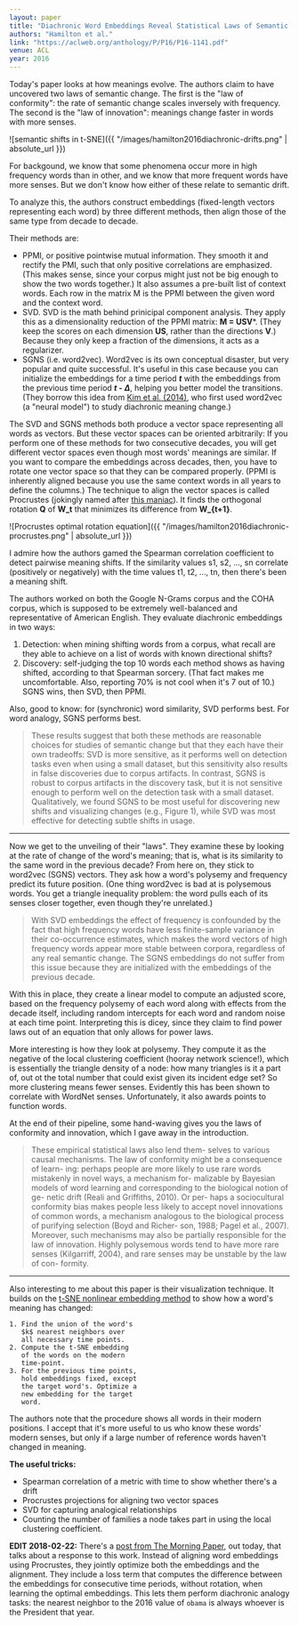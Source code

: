 ```yaml
---
layout: paper
title: "Diachronic Word Embeddings Reveal Statistical Laws of Semantic Change"
authors: "Hamilton et al."
link: "https://aclweb.org/anthology/P/P16/P16-1141.pdf"
venue: ACL
year: 2016
---
```


Today's paper looks at how meanings evolve. The authors claim to have uncovered two laws of semantic change. The first is the "law of conformity": the rate of semantic change scales inversely with frequency. The second is the "law of innovation": meanings change faster in words with more senses.

![semantic shifts in t-SNE]({{ "/images/hamilton2016diachronic-drifts.png" | absolute_url }})

<!--more-->

For backgound, we know that some phenomena occur more in high frequency words than in other, and we know that more frequent words have more senses. But we don't know how either of these relate to semantic drift.

To analyze this, the authors construct embeddings (fixed-length vectors representing each word) by three different methods, then align those of the same type from decade to decade.

Their methods are:

- PPMI, or positive pointwise mutual information. They smooth it and rectify the PMI, such that only positive correlations are emphasized. (This makes sense, since your corpus might just not be big enough to show the two words together.) It also assumes a pre-built list of context words. Each row in the matrix M is the PPMI between the given word and the context word.
- SVD. SVD is the math behind prinicipal component analysis. They apply this as a dimensionality reduction of the PPMI matrix: **M = USV***. (They keep the scores on each dimension **US**, rather than the directions **V**.) Because they only keep a fraction of the dimensions, it acts as a regularizer.
- SGNS (i.e. word2vec). Word2vec is its own conceptual disaster, but very popular and quite successful. It's useful in this case because you can initialize the embeddings for a time period __*t*__ with the embeddings from the previous time period __*t* - *∆*__, helping you better model the transitions. (They borrow this idea from [Kim et al. (2014)](https://www.aclweb.org/anthology/W14-2517), who first used word2vec (a "neural model") to study diachronic meaning change.) 

The SVD and SGNS methods both produce a vector space representing all words as vectors. But these vector spaces can be oriented arbitrarily: If you perform one of these methods for two consecutive decades, you will get different vector spaces even though most words' meanings are similar. If you want to compare the embeddings across decades, then, you have to rotate one vector space so that they can be compared properly. (PPMI is inherently aligned because you use the same context words in all years to define the columns.) The technique to align the vector spaces is called Procrustes (jokingly named after [this maniac](https://en.wikipedia.org/wiki/Procrustes)). It finds the orthogonal rotation **Q** of **W_t** that minimizes its difference from **W_{t+1}**.

![Procrustes optimal rotation equation]({{ "/images/hamilton2016diachronic-procrustes.png" | absolute_url }})

I admire how the authors gamed the Spearman correlation coefficient to detect pairwise meaning shifts. If the similarity values s1, s2, ..., sn correlate (positively or negatively) with the time values t1, t2, ..., tn, then there's been a meaning shift. 

The authors worked on both the Google N-Grams corpus and the COHA corpus, which is supposed to be extremely well-balanced and representative of American English. They evaluate diachronic embeddings in two ways:

1. Detection: when mining shifting words from a corpus, what recall are they able to achieve on a list of words with known directional shifts?
1. Discovery: self-judging the top 10 words each method shows as having shifted, according to that Spearman sorcery. (That fact makes me uncomfortable. Also, reporting 70% is not cool when it's 7 out of 10.) SGNS wins, then SVD, then PPMI.

Also, good to know: for (synchronic) word similarity, SVD performs best. For word analogy, SGNS performs best.

> These results suggest that both these methods are reasonable choices for studies of semantic change but that they each have their own tradeoffs: SVD is more sensitive, as it performs well on detection tasks even when using a small dataset, but this sensitivity also results in false discoveries due to corpus artifacts. In contrast, SGNS is robust to corpus artifacts in the discovery task, but it is not sensitive enough to perform well on the detection task with a small dataset. Qualitatively, we found SGNS to be most useful for discovering new shifts and visualizing changes (e.g., Figure 1), while SVD was most effective for detecting subtle shifts in usage.

---

Now we get to the unveiling of their "laws". They examine these by looking at the rate of change of the word's meaning; that is, what is its similarity to the same word in the previous decade? From here on, they stick to word2vec (SGNS) vectors. They ask how a word's polysemy and frequency predict its future position. (One thing word2vec is bad at is polysemous words. You get a triangle inequality problem: the word pulls each of its senses closer together, even though they're unrelated.)

> With SVD embeddings the effect of frequency is confounded by the fact that high frequency words have less finite-sample variance in their co-occurrence estimates, which makes the word vectors of high frequency words appear more stable between corpora, regardless of any real semantic change. The SGNS embeddings do not suffer from this issue because they are initialized with the embeddings of the previous decade.

With this in place, they create a linear model to compute an adjusted score, based on the frequency polysemy of each word along with effects from the decade itself, including random intercepts for each word and random noise at each time point. Interpreting this is dicey, since they claim to find power laws out of an equation that only allows for power laws. 

More interesting is how they look at polysemy. They compute it as the negative of the local clustering coefficient (hooray network science!), which is essentially the triangle density of a node: how many triangles is it a part of, out ot the total number that could exist given its incident edge set? So more clustering means fewer senses. Evidently this has been shown to correlate with WordNet senses. Unfortunately, it also awards points to function words.

At the end of their pipeline, some hand-waving gives you the laws of conformity and innovation, which I gave away in the introduction.

> These empirical statistical laws also lend them- selves to various causal mechanisms. The law of conformity might be a consequence of learn- ing: perhaps people are more likely to use rare words mistakenly in novel ways, a mechanism for- malizable by Bayesian models of word learning and corresponding to the biological notion of ge- netic drift (Reali and Griffiths, 2010). Or per- haps a sociocultural conformity bias makes people less likely to accept novel innovations of common words, a mechanism analogous to the biological process of purifying selection (Boyd and Richer- son, 1988; Pagel et al., 2007). Moreover, such mechanisms may also be partially responsible for the law of innovation. Highly polysemous words tend to have more rare senses (Kilgarriff, 2004), and rare senses may be unstable by the law of con- formity. 

---

Also interesting to me about this paper is their visualization technique. It builds on the [t-SNE nonlinear embedding method](https://en.wikipedia.org/wiki/T-distributed_stochastic_neighbor_embedding) to show how a word's meaning has changed:

```
1. Find the union of the word's
   $k$ nearest neighbors over
   all necessary time points.
2. Compute the t-SNE embedding 
   of the words on the modern
   time-point.
3. For the previous time points,
   hold embeddings fixed, except
   the target word's. Optimize a
   new embedding for the target 
   word.
```

The authors note that the procedure shows all words in their modern positions. I accept that it's more useful to us who know these words' modern senses, but only if a large number of reference words haven't changed in meaning.

**The useful tricks:**
- Spearman correlation of a metric with time to show whether there's a drift
- Procrustes projections for aligning two vector spaces
- SVD for capturing analogical relationships
- Counting the number of families a node takes part in using the local clustering coefficient.


**EDIT 2018-02-22:** There's a [post from The Morning Paper](https://blog.acolyer.org/2018/02/22/dynamic-word-embeddings-for-evolving-semantic-discovery/), out today, that talks about a response to this work. Instead of aligning word embeddings using Procrustes, they jointly optimize both the embeddings and the alignment. They include a loss term that computes the difference between the embeddings for consecutive time periods, without rotation, when learning the optimal embeddings. This lets them perform diachronic analogy tasks: the nearest neighbor to the 2016 value of `obama` is always whoever is the President that year.
